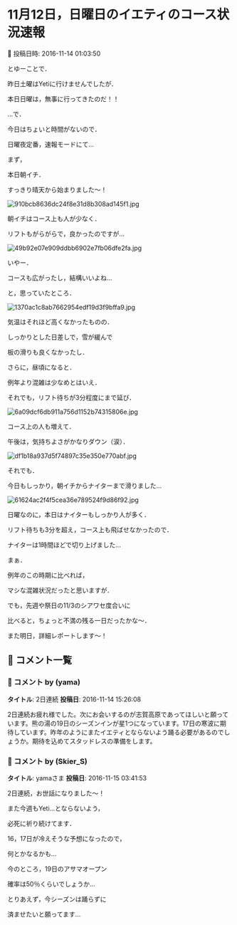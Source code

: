 # 11月12日，日曜日のイエティのコース状況速報

📅 投稿日時: 2016-11-14 01:03:50

とゆーことで．


昨日土曜はYetiに行けませんでしたが．


本日日曜は，無事に行ってきたのだ！！


…で．


今日はちょいと時間がないので．


日曜夜定番，速報モードにて…





まず，


本日朝イチ．


すっきり晴天から始まりました～！




![910bcb8636dc24f8e31d8b308ad145f1.jpg](images/910bcb8636dc24f8e31d8b308ad145f1.jpg)




朝イチはコース上も人が少なく．


リフトもがらがらで，良かったのですが…




![49b92e07e909ddbb6902e7fb06dfe2fa.jpg](images/49b92e07e909ddbb6902e7fb06dfe2fa.jpg)







いやー．


コースも広がったし，結構いいよね…


と，思っていたところ．




![1370ac1c8ab7662954edf19d3f9bffa9.jpg](images/1370ac1c8ab7662954edf19d3f9bffa9.jpg)




気温はそれほど高くなかったものの．


しっかりとした日差しで，雪が緩んで


板の滑りも良くなかったし．


さらに，昼頃になると．


例年より混雑は少なめとはいえ．


それでも，リフト待ちが3分程度にまで延び．




![6a09dcf6db911a756d1152b74315806e.jpg](images/6a09dcf6db911a756d1152b74315806e.jpg)




コース上の人も増えて．


午後は，気持ちよさがかなりダウン（涙）．




![df1b18a937d5f74897c35e350e770abf.jpg](images/df1b18a937d5f74897c35e350e770abf.jpg)







それでも．


今日もしっかり，朝イチからナイターまで滑りました…




![61624ac2f4f5cea36e789524f9d86f92.jpg](images/61624ac2f4f5cea36e789524f9d86f92.jpg)




日曜なのに，本日はナイターもしっかり人が多く．


リフト待ちも3分を超え，コース上も飛ばせなかったので．


ナイターは1時間ほどで切り上げました…





まぁ．


例年のこの時期に比べれば，


マシな混雑状況だったと思いますが．


でも，先週や祭日の11/3のシアワセ度合いに


比べると，ちょっと不満の残る一日だったかな～．





また明日，詳細レポートします～！

## 💬 コメント一覧

### 💬 コメント by (yama)
**タイトル**: 2日連続
**投稿日**: 2016-11-14 15:26:08

2日連続お疲れ様でした。次にお会いするのが志賀高原であってほしいと願っています。熊の湯の19日のシーズンインが星1つになっています。17日の寒波に期待しています。昨年のようにまたイエティとならないよう踊る必要があるのでしょうか。期待を込めてスタッドレスの準備をします。

### 💬 コメント by (Skier_S)
**タイトル**: yamaさま
**投稿日**: 2016-11-15 03:41:53

2日連続，お世話になりました～！

また今週もYeti…とならないよう，

必死に祈り続けてます．

16，17日が冷えそうな予想になったので，

何とかなるかも…

今のところ，19日のアサマオープン

確率は50％くらいでしょうか…



とりあえず，今シーズンは踊らずに

済ませたいと願ってます…

